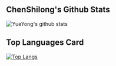 ## ChenShilong's Github Stats
![YueYong's github stats](https://github-readme-stats.vercel.app/api?username=cncsl&theme=default&show_icons=true)

## Top Languages Card
[![Top Langs](https://github-readme-stats.vercel.app/api/top-langs/?username=cncsl)](https://github.com/anuraghazra/github-readme-stats)
